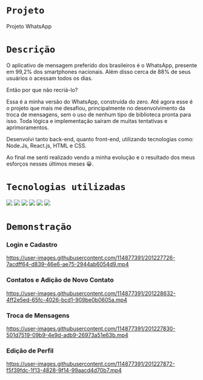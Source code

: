 # `Projeto`
Projeto WhatsApp

# `Descrição`
O aplicativo de mensagem preferido dos brasileiros é o WhatsApp, presente em 99,2% dos smartphones nacionais. Além disso cerca de 88% de seus usuários o acessam todos os dias.

Então por que não recriá-lo?

Essa é a minha versão do WhatsApp, construída do zero. Até agora esse é o projeto que mais me desafiou, principalmente no desenvolvimento da troca de mensagens, sem o uso de nenhum tipo de biblioteca pronta para isso. Toda lógica e implementação saíram de muitas tentativas e aprimoramentos.

Desenvolvi tanto back-end, quanto front-end, utilizando tecnologias como: Node.Js, React.js, HTML e CSS.

Ao final me senti realizado vendo a minha evolução e o resultado dos meus esforços nesses últimos meses 😀.

# `Tecnologias utilizadas`
<div>
<img src="https://img.shields.io/badge/React-20232A?style=for-the-badge&logo=react&logoColor=61DAFB">
<img src="https://img.shields.io/badge/Node.js-43853D?style=for-the-badge&logo=node.js&logoColor=white">
<img src="https://img.shields.io/badge/JavaScript-F7DF1E?style=for-the-badge&logo=javascript&logoColor=black">
<img src="https://img.shields.io/badge/HTML5-E34F26?style=for-the-badge&logo=html5&logoColor=white">
<img src="https://img.shields.io/badge/CSS-239120?&style=for-the-badge&logo=css3&logoColor=white">
<img src="https://img.shields.io/badge/Express.js-404D59?style=for-the-badge">
</div>

# `Demonstração`

### Login e Cadastro
https://user-images.githubusercontent.com/114877391/201227726-7acdff64-d839-46e6-ae75-2944ab6054d9.mp4

### Contatos e Adição de Novo Contato
https://user-images.githubusercontent.com/114877391/201228632-4ff2e5ed-65fc-4026-bcd1-909be0b0605a.mp4

### Troca de Mensagens
https://user-images.githubusercontent.com/114877391/201227830-501d7519-09b9-4e9d-adb9-26973a51e63b.mp4

### Edição de Perfil


https://user-images.githubusercontent.com/114877391/201227872-f5f39fdc-1f13-4828-9f14-99aacd4d70b7.mp4

